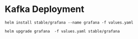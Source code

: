 # Kafka Deployment

```
helm install stable/grafana --name grafana -f values.yaml
```

```
helm upgrade grafana  -f values.yaml stable/grafana